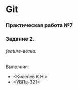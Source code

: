 # Git
### Практическая работа №7
### Задание 2.
###### feature-ветка. 
Выполнил:
* <Киселев К.Н.>
* <УВПв-321>
